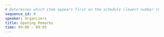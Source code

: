 ```yaml
---
# Determines which item appears first on the schedule (lowest number (0) appears first)
sequence_id: 0
speaker: Organizers
title: Opening Remarks
time: 09:00 - 09:05
---
```

